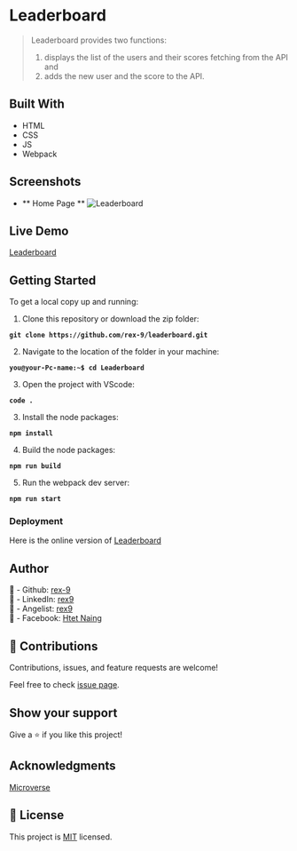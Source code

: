 # Leaderboard
> Leaderboard provides two functions:
> 1. displays the list of the users and their scores fetching from the API and
> 2. adds the new user and the score to the API.
## Built With
- HTML
- CSS
- JS
- Webpack

## Screenshots

- ** Home Page **
![Leaderboard](./Leaderboard.png)

## Live Demo

[Leaderboard](https://rex-9.github.io/Leaderboard/)

## Getting Started

To get a local copy up and running:

1. Clone this repository or download the zip folder:

**``git clone https://github.com/rex-9/leaderboard.git``**

2. Navigate to the location of the folder in your machine:

**``you@your-Pc-name:~$ cd Leaderboard``**

3. Open the project with VScode:

**``code .``**

3. Install the node packages:

**``npm install``**

4. Build the node packages:

**``npm run build``**

5. Run the webpack dev server:

**``npm run start``**

### Deployment

Here is the online version of [Leaderboard](https://rex-9.github.io/leaderboard/)

## Author
👤 - Github: [rex-9](https://github.com/rex-9/)<br>
👤 - LinkedIn: [rex9](https://www.linkedin.com/in/rex9/)<br>
👤 - Angelist: [rex9](https://angel.co/u/rex9)<br>
👤 - Facebook: [Htet Naing](https://www.facebook.com/htetnaing0814)<br>

## 🤝 Contributions
Contributions, issues, and feature requests are welcome!

Feel free to check [issue page](https://github.com/rex-9/leaderboard/issues).

## Show your support
Give a ⭐️ if you like this project!

## Acknowledgments
[Microverse](https://bit.ly/MicroverseTN)

## 📝 License
This project is [MIT](./MIT.md) licensed.
